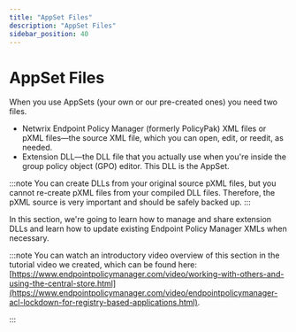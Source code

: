 ```yaml
---
title: "AppSet Files"
description: "AppSet Files"
sidebar_position: 40
---
```


# AppSet Files

When you use AppSets (your own or our pre-created ones) you need two files.

- Netwrix Endpoint Policy Manager (formerly PolicyPak) XML files or pXML files—the source XML file,
  which you can open, edit, or reedit, as needed.
- Extension DLL—the DLL file that you actually use when you're inside the group policy object (GPO)
  editor. This DLL is the AppSet.

:::note
You can create DLLs from your original source pXML files, but you cannot re-create pXML
files from your compiled DLL files. Therefore, the pXML source is very important and should be
safely backed up.
:::


In this section, we're going to learn how to manage and share extension DLLs and learn how to update
existing Endpoint Policy Manager XMLs when necessary.

:::note
You can watch an introductory video overview of this section in the tutorial video we
created, which can be found here:
[https://www.endpointpolicymanager.com/video/working-with-others-and-using-the-central-store.html](https://www.endpointpolicymanager.com/video/endpointpolicymanager-acl-lockdown-for-registry-based-applications.html).

:::
